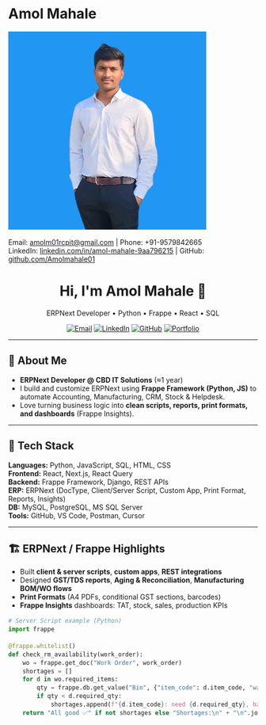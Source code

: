 # Amol Mahale

![Amol Mahale](https://github.com/Amolmahale01/Resume/blob/main/linkdin_wallpaper-removebg-preview.png)  

Email: [amolm01rcpit@gmail.com](mailto:amolm01rcpit@gmail.com) | Phone: +91-9579842665  
LinkedIn: [linkedin.com/in/amol-mahale-9aa796215](https://www.linkedin.com/in/amol-mahale-9aa796215) | GitHub: [github.com/Amolmahale01](https://github.com/Amolmahale01)

<!-- Profile README for Amol Mahale -->

<h1 align="center">Hi, I'm Amol Mahale 👋</h1>
<p align="center">
  ERPNext Developer • Python • Frappe • React • SQL
</p>

<p align="center">
  <a href="mailto:amolm01rcpit@gmail.com"><img alt="Email" src="https://img.shields.io/badge/Email-amolm01rcpit%40gmail.com-informational"></a>
  <a href="https://www.linkedin.com/in/amol-mahale-9aa796215"><img alt="LinkedIn" src="https://img.shields.io/badge/LinkedIn-Amol%20Mahale-blue"></a>
  <a href="https://github.com/Amolmahale01"><img alt="GitHub" src="https://img.shields.io/badge/GitHub-Amolmahale01-black"></a>
  <a href="https://amolmahaleportfolio.netlify.app/"><img alt="Portfolio" src="https://img.shields.io/badge/Portfolio-Visit-success"></a>
</p>

---

## 🚀 About Me
- **ERPNext Developer @ CBD IT Solutions** (≈1 year)
- I build and customize ERPNext using **Frappe Framework (Python, JS)** to automate Accounting, Manufacturing, CRM, Stock & Helpdesk.
- Love turning business logic into **clean scripts, reports, print formats, and dashboards** (Frappe Insights).

---

## 🧰 Tech Stack
**Languages:** Python, JavaScript, SQL, HTML, CSS  
**Frontend:** React, Next.js, React Query  
**Backend:** Frappe Framework, Django, REST APIs  
**ERP:** ERPNext (DocType, Client/Server Script, Custom App, Print Format, Reports, Insights)  
**DB:** MySQL, PostgreSQL, MS SQL Server  
**Tools:** GitHub, VS Code, Postman, Cursor

---

## 🏗️ ERPNext / Frappe Highlights
- Built **client & server scripts**, **custom apps**, **REST integrations**
- Designed **GST/TDS reports**, **Aging & Reconciliation**, **Manufacturing BOM/WO flows**
- **Print Formats** (A4 PDFs, conditional GST sections, barcodes)
- **Frappe Insights** dashboards: TAT, stock, sales, production KPIs

```py
# Server Script example (Python)
import frappe

@frappe.whitelist()
def check_rm_availability(work_order):
    wo = frappe.get_doc("Work Order", work_order)
    shortages = []
    for d in wo.required_items:
        qty = frappe.db.get_value("Bin", {"item_code": d.item_code, "warehouse": d.source_warehouse}, "actual_qty") or 0
        if qty < d.required_qty:
            shortages.append(f"{d.item_code}: need {d.required_qty}, have {qty}")
    return "All good ✅" if not shortages else "Shortages:\n" + "\n".join(shortages)
